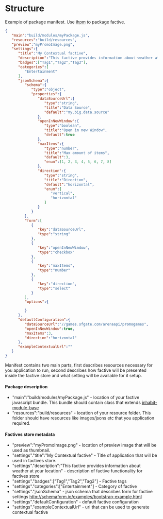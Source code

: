 Structure
=========
Example of package manifest. Use [ihpm](https://github.com/ArkadiumInc/node-ihpm) to package factive.
````json
{
   "main":"build/modules/myPackage.js",
   "resources":"build/resources",
   "preview":"myPromoImage.png",
   "settings":{  
      "title":"My Contextual factive",
      "description":"This factive provides information about weather at your location",
      "badges":["Tag1","Tag2","Tag3"],
      "categories":[  
         "Entertainment"
      ],
      "jsonSchema":{  
         "schema":{  
            "type":"object",
            "properties":{  
               "dataSourceUrl":{  
                  "type":"string",
                  "title":"Data Source",
                  "default":"my.big.data.source"
               },
               "openInNewWindow":{  
                  "type":"boolean",
                  "title":"Open in new Window",
                  "default":true
               },
               "maxItems":{  
                  "type":"number",
                  "title":"Max amount of items",
                  "default":3,
                  "enum":[1, 2, 3, 4, 5, 6, 7, 8]
               },
               "direction":{  
                  "type":"string",
                  "title":"Direction",
                  "default":"horizontal",
                  "enum":[  
                     "vertical",
                     "horizontal"
                  ]
               }
            }
         },
         "form":[  
            {  
               "key":"dataSourceUrl",
               "type":"string"               
            },
            {  
               "key":"openInNewWindow",
               "type":"checkbox"
            },
            {  
               "key":"maxItems",
               "type":"number"
            },
            {  
               "key":"direction",
               "type":"select"
            }
         ],
         "options":{  

         }
      },
      "defaultConfiguration":{  
         "dataSourceUrl":"//games.sfgate.com/arenaapi/promogames",
         "openInNewWindow":true,
         "maxItems":3,
         "direction":"horizontal"
      },
      "exampleContextualUrl":""
   }
}
````

Manifest contains two main parts, first describes resources necessary for you application to run, second describes 
how factive will be presented inside the factive store and what setting will be available for it setup.

#### Package description
* "main":"build/modules/myPackage.js" - location of your factive javascript bundle. This bundle should contain class
that extends [inhabit-module-base](https://github.com/ArkadiumInc/node-inhabit-module-base)
* "resources":"build/resources" - location of your resource folder. This folder should have resources like images/jsons
etc that you application required.

#### Factives store metadata
* "preview":"myPromoImage.png" - location of preview image that will be used as thumbnail.
* "settings"."title":"My Contextual factive" - Title of application that will be used in factives store.
* "settings"."description":"This factive provides information about weather at your location" - description of factive
functionality for factives store
* "settings"."badges":["Tag1","Tag2","Tag3"] - Factive tags
* "settings"."categories":["Entertainment"] - Category of factive
* "settings"."jsonSchema" - json schema that describes form for factive settings http://schemaform.io/examples/bootstrap-example.html
* "settings"."defaultConfiguration" - default factive configuration
* "settings"."exampleContextualUrl" - url that can be used to generate contextual factive
